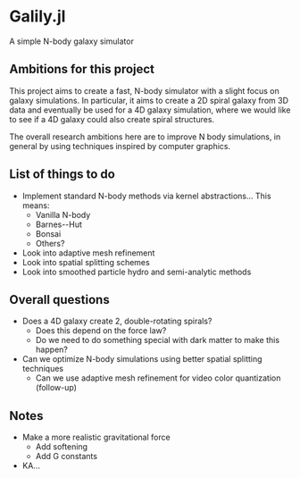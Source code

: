 # Galily.jl

A simple N-body galaxy simulator

## Ambitions for this project

This project aims to create a fast, N-body simulator with a slight focus on galaxy simulations.
In particular, it aims to create a 2D spiral galaxy from 3D data and eventually be used for a 4D galaxy simulation, where we would like to see if a 4D galaxy could also create spiral structures.

The overall research ambitions here are to improve N body simulations, in general by using techniques inspired by computer graphics.

## List of things to do

- Implement standard N-body methods via kernel abstractions... This means:
    - Vanilla N-body
    - Barnes--Hut
    - Bonsai
    - Others?
- Look into adaptive mesh refinement
- Look into spatial splitting schemes
- Look into smoothed particle hydro and semi-analytic methods

## Overall questions

- Does a 4D galaxy create 2, double-rotating spirals?
    - Does this depend on the force law?
    - Do we need to do something special with dark matter to make this happen?
- Can we optimize N-body simulations using better spatial splitting techniques
    - Can we use adaptive mesh refinement for video color quantization 
      (follow-up)

## Notes

- Make a more realistic gravitational force
    - Add softening
    - Add G constants
- KA...
